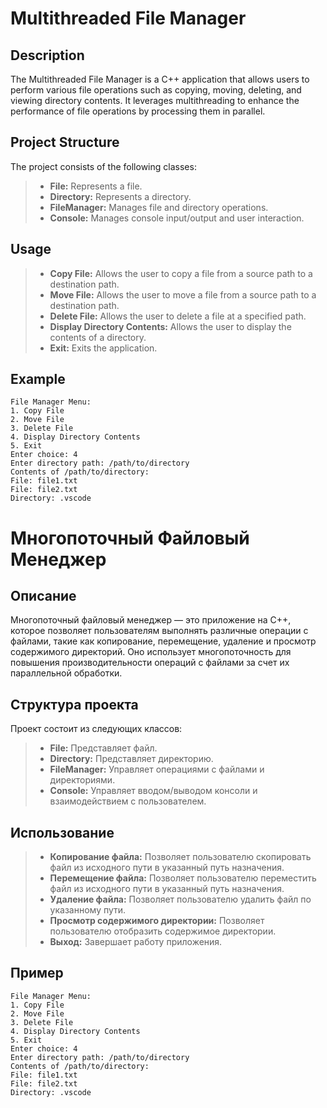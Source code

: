 # Multithreaded File Manager

## Description

The Multithreaded File Manager is a C++ application that allows users to perform various file operations such as copying, moving, deleting, and viewing directory contents. It leverages multithreading to enhance the performance of file operations by processing them in parallel.

## Project Structure

The project consists of the following classes:

> - **File:** Represents a file.
> - **Directory:** Represents a directory.
> - **FileManager:** Manages file and directory operations.
> - **Console:** Manages console input/output and user interaction.

## Usage

> - **Copy File:** Allows the user to copy a file from a source path to a destination path.
> - **Move File:** Allows the user to move a file from a source path to a destination path.
> - **Delete File:** Allows the user to delete a file at a specified path.
> - **Display Directory Contents:** Allows the user to display the contents of a directory.
> - **Exit:** Exits the application.

## Example
```
File Manager Menu:
1. Copy File
2. Move File
3. Delete File
4. Display Directory Contents
5. Exit
Enter choice: 4
Enter directory path: /path/to/directory
Contents of /path/to/directory:
File: file1.txt
File: file2.txt
Directory: .vscode
```

#

# Многопоточный Файловый Менеджер

## Описание

Многопоточный файловый менеджер — это приложение на C++, которое позволяет пользователям выполнять различные операции с файлами, такие как копирование, перемещение, удаление и просмотр содержимого директорий. Оно использует многопоточность для повышения производительности операций с файлами за счет их параллельной обработки.

## Структура проекта

Проект состоит из следующих классов:

> - **File:** Представляет файл.
> - **Directory:** Представляет директорию.
> - **FileManager:** Управляет операциями с файлами и директориями.
> - **Console:** Управляет вводом/выводом консоли и взаимодействием с пользователем.

## Использование

> - **Копирование файла:** Позволяет пользователю скопировать файл из исходного пути в указанный путь назначения.
> - **Перемещение файла:** Позволяет пользователю переместить файл из исходного пути в указанный путь назначения.
> - **Удаление файла:** Позволяет пользователю удалить файл по указанному пути.
> - **Просмотр содержимого директории:** Позволяет пользователю отобразить содержимое директории.
> - **Выход:** Завершает работу приложения.

## Пример

```
File Manager Menu:
1. Copy File
2. Move File
3. Delete File
4. Display Directory Contents
5. Exit
Enter choice: 4
Enter directory path: /path/to/directory
Contents of /path/to/directory:
File: file1.txt
File: file2.txt
Directory: .vscode
```
